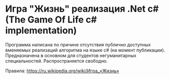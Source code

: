 # Игра "Жизнь" реализация .Net c# (The Game Of Life c# implementation)

Программа написана по причине отсутствия публично доступных вменяемых реализаций алгоритма на языке c# (на момент публикации).
Предназначена в основном для студентов негуманитарных специальностей.
Распространяется свободно.

Правила:
https://ru.wikipedia.org/wiki/Игра_«Жизнь»
